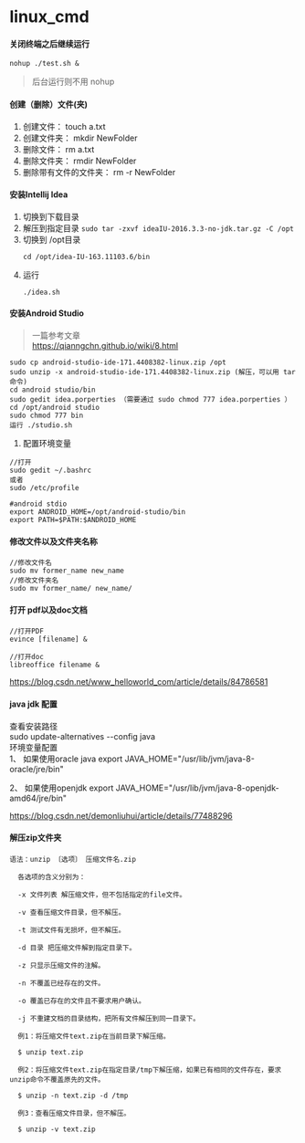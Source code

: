 # linux_cmd

#### 关闭终端之后继续运行
```
nohup ./test.sh &
```
> 后台运行则不用 nohup

#### 创建（删除）文件(夹)

   1. 创建文件： touch a.txt
   2. 创建文件夹： mkdir NewFolder
   3. 删除文件： rm a.txt
   4. 删除文件夹： rmdir NewFolder
   5. 删除带有文件的文件夹： rm -r NewFolder
   
#### 安装Intellij Idea 
1. 切换到下载目录
2. 解压到指定目录 ```sudo tar -zxvf ideaIU-2016.3.3-no-jdk.tar.gz -C /opt```
3. 切换到 /opt目录 
   ```
   cd /opt/idea-IU-163.11103.6/bin
   ```
4. 运行 
   ```
   ./idea.sh
   ```
   
 #### 安装Android Studio
 > 一篇参考文章</br>
 https://qianngchn.github.io/wiki/8.html
 ```
 sudo cp android-studio-ide-171.4408382-linux.zip /opt
 sudo unzip -x android-studio-ide-171.4408382-linux.zip (解压，可以用 tar命令)
 cd android studio/bin
 sudo gedit idea.porperties （需要通过 sudo chmod 777 idea.porperties ）
 cd /opt/android studio
 sudo chmod 777 bin
 运行 ./studio.sh
 ```
 1. 配置环境变量
 ```
//打开
sudo gedit ~/.bashrc 
或者 
sudo /etc/profile
 ```
 ```
#android stdio
export ANDROID_HOME=/opt/android-studio/bin
export PATH=$PATH:$ANDROID_HOME
 ```
#### 修改文件以及文件夹名称
```
//修改文件名
sudo mv former_name new_name
//修改文件夹名
sudo mv former_name/ new_name/
```

#### 打开 pdf以及doc文档
```
//打开PDF
evince [filename] &

//打开doc
libreoffice filename &
```
https://blog.csdn.net/www_helloworld_com/article/details/84786581

#### java jdk 配置
查看安装路径 </br>
sudo update-alternatives --config java </br>
环境变量配置 </br>
1、 如果使用oracle java
export JAVA_HOME="/usr/lib/jvm/java-8-oracle/jre/bin"

2、 如果使用openjdk
export JAVA_HOME="/usr/lib/jvm/java-8-openjdk-amd64/jre/bin"

https://blog.csdn.net/demonliuhui/article/details/77488296

#### 解压zip文件夹
```
语法：unzip 〔选项〕 压缩文件名.zip

  各选项的含义分别为：

  -x 文件列表 解压缩文件，但不包括指定的file文件。

  -v 查看压缩文件目录，但不解压。

  -t 测试文件有无损坏，但不解压。

  -d 目录 把压缩文件解到指定目录下。

  -z 只显示压缩文件的注解。

  -n 不覆盖已经存在的文件。

  -o 覆盖已存在的文件且不要求用户确认。

  -j 不重建文档的目录结构，把所有文件解压到同一目录下。

  例1：将压缩文件text.zip在当前目录下解压缩。

  $ unzip text.zip

  例2：将压缩文件text.zip在指定目录/tmp下解压缩，如果已有相同的文件存在，要求unzip命令不覆盖原先的文件。

  $ unzip -n text.zip -d /tmp

  例3：查看压缩文件目录，但不解压。

  $ unzip -v text.zip
```

